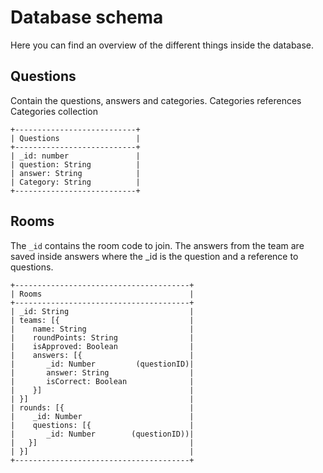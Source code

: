 # Database schema
Here you can find an overview of the different things inside the database.

## Questions
Contain the questions, answers and categories. Categories references Categories collection
```text
+---------------------------+
| Questions                 |
+---------------------------+
| _id: number               |
| question: String          |
| answer: String            |
| Category: String          |
+---------------------------+
```

## Rooms
The ``_id`` contains the room code to join. The answers from the team are saved inside answers where the _id is the question and a reference to questions.
```text
+---------------------------------------+
| Rooms                                 |
+---------------------------------------+
| _id: String                           |
| teams: [{                             |
|    name: String                       |
|    roundPoints: String                |
|    isApproved: Boolean                |
|    answers: [{                        |
|       _id: Number         (questionID)|
|       answer: String                  |
|       isCorrect: Boolean              |
|    }]                                 |
| }]                                    |
| rounds: [{                            |
|    _id: Number                        |
|    questions: [{                      |
|       _id: Number        (questionID))|
|   }]                                  |
| }]                                    |
+---------------------------------------+